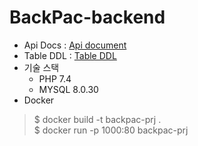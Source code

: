 
# BackPac-backend

- Api Docs : [Api document](https://motley-kilogram-ffa.notion.site/API-f4ab8612df684cf6962708ab4e60000d)
- Table DDL : [Table DDL](Table.sql)
- 기술 스택
  - PHP 7.4
  - MYSQL 8.0.30
- Docker
>$ docker build -t backpac-prj . <br>
>$ docker run -p 1000:80 backpac-prj
